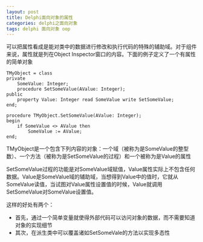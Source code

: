 ```yaml
---
layout: post
title: Delphi面向对象的属性
categories: delphi之面向对象
tags: delphi 面向对象 oop
---
```



可以把属性看成是能对类中的数据进行修改和执行代码的特殊的辅助域。对于组件来说，属性就是列在Object Inspector窗口的内容。下面的例子定义了一个有属性的简单对象

    TMyObject = class
    private
        SomeValue: Integer;
        procedure SetSomeValue(AValue: Integer);
    public
        property Value: Integer read SomeValue write SetSomeValue;
    end;
    
    procedure TMyObject.SetSomeValue(AValue: Integer);
    begin
        if SomeValue <> AValue then
            SomeValue := AValue;
    end;

TMyObject是一个包含下列内容的对象：一个域（被称为是SomeValue的整型数）、一个方法（被称为是SetSomeValue的过程）和一个被称为是Value的属性

SetSomeValue过程的功能是对SomeValue域赋值，Value属性实际上不包含任何数据。Value是SomeValue域的辅助域，当想得到Value中的值时，它就从SomeValue读值，当试图对Value属性设置值的时候，Value就调用SetSomeValue对SomeValue设置值。

这样的好处有两个：

* 首先，通过一个简单变量就使得外部代码可以访问对象的数据，而不需要知道对象的实现细节
* 其次，在派生类中可以覆盖诸如SetSomeVale的方法以实现多态性